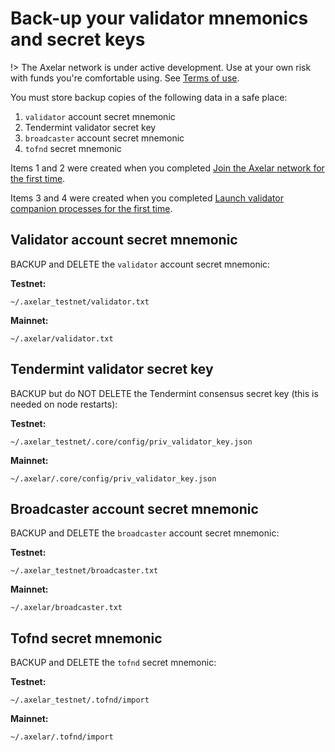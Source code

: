 # Back-up your validator mnemonics and secret keys

!> The Axelar network is under active development.  Use at your own risk with funds you're comfortable using.  See [Terms of use](/terms-of-use).

You must store backup copies of the following data in a safe place:

1. `validator` account secret mnemonic
2. Tendermint validator secret key
3. `broadcaster` account secret mnemonic
4. `tofnd` secret mnemonic

Items 1 and 2 were created when you completed [Join the Axelar network for the first time](/setup/join.md).

Items 3 and 4 were created when you completed [Launch validator companion processes for the first time](/validator-zone/setup/vald-tofnd.md).

## Validator account secret mnemonic

BACKUP and DELETE the `validator` account secret mnemonic:

**Testnet:**
```
~/.axelar_testnet/validator.txt
```

**Mainnet:**
```
~/.axelar/validator.txt
```

## Tendermint validator secret key

BACKUP but do NOT DELETE the Tendermint consensus secret key (this is needed on node restarts):

**Testnet:**
```
~/.axelar_testnet/.core/config/priv_validator_key.json
```

**Mainnet:**
```
~/.axelar/.core/config/priv_validator_key.json
```

## Broadcaster account secret mnemonic

BACKUP and DELETE the `broadcaster` account secret mnemonic:

**Testnet:**
```
~/.axelar_testnet/broadcaster.txt
```

**Mainnet:**
```
~/.axelar/broadcaster.txt
```

## Tofnd secret mnemonic

BACKUP and DELETE the `tofnd` secret mnemonic:

**Testnet:**
```
~/.axelar_testnet/.tofnd/import
```

**Mainnet:**
```
~/.axelar/.tofnd/import
```
